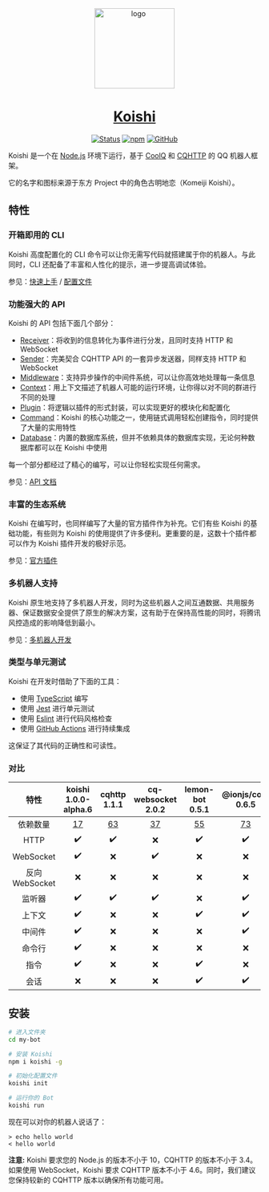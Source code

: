 <div align="center">
  <a href="https://koishijs.github.io/" target="_blank">
    <img width="160" src="https://koishijs.github.io/koishi.png" alt="logo">
  </a>
  <h1 id="koishi"><a href="https://koishijs.github.io/" target="_blank">Koishi</a></h1>

[![Status](https://img.shields.io/github/workflow/status/koishijs/koishi/CI/master?style=flat-square)](https://github.com/koishijs/koishi/actions?query=workflow:CI)
[![npm](https://img.shields.io/npm/v/koishi?style=flat-square)](https://www.npmjs.com/package/koishi)
[![GitHub](https://img.shields.io/github/license/koishijs/koishi?style=flat-square)](https://github.com/koishijs/koishi/blob/master/LICENSE)

</div>

Koishi 是一个在 [Node.js](https://nodejs.org/) 环境下运行，基于 [CoolQ](https://cqp.cc) 和 [CQHTTP](https://cqhttp.cc) 的 QQ 机器人框架。

它的名字和图标来源于东方 Project 中的角色古明地恋（Komeiji Koishi）。

## 特性

### 开箱即用的 CLI

Koishi 高度配置化的 CLI 命令可以让你无需写代码就搭建属于你的机器人。与此同时，CLI 还配备了丰富和人性化的提示，进一步提高调试体验。

参见：[快速上手](https://koishijs.github.io/guide/getting-started.html) / [配置文件](https://koishijs.github.io/guide/config-file.html)

### 功能强大的 API

Koishi 的 API 包括下面几个部分：

- [Receiver](https://koishijs.github.io/guide/receive-and-send.html#接收器-receiver)：将收到的信息转化为事件进行分发，且同时支持 HTTP 和 WebSocket
- [Sender](https://koishijs.github.io/guide/receive-and-send.html#发送器-sender)：完美契合 CQHTTP API 的一套异步发送器，同样支持 HTTP 和 WebSocket
- [Middleware](https://koishijs.github.io/guide/receive-and-send.html#中间件-middleware)：支持异步操作的中间件系统，可以让你高效地处理每一条信息
- [Context](https://koishijs.github.io/guide/plugin-and-context.html#创建上下文)：用上下文描述了机器人可能的运行环境，让你得以对不同的群进行不同的处理
- [Plugin](https://koishijs.github.io/guide/plugin-and-context.html#使用插件-api)：将逻辑以插件的形式封装，可以实现更好的模块化和配置化
- [Command](https://koishijs.github.io/guide/command-system.html)：Koishi 的核心功能之一，使用链式调用轻松创建指令，同时提供了大量的实用特性
- [Database](https://koishijs.github.io/guide/using-database.html)：内置的数据库系统，但并不依赖具体的数据库实现，无论何种数据库都可以在 Koishi 中使用

每一个部分都经过了精心的编写，可以让你轻松实现任何需求。

参见：[API 文档](https://koishijs.github.io/api/index.html)

### 丰富的生态系统

Koishi 在编写时，也同样编写了大量的官方插件作为补充。它们有些 Koishi 的基础功能，有些则为 Koishi 的使用提供了许多便利。更重要的是，这数十个插件都可以作为 Koishi 插件开发的极好示范。

参见：[官方插件](https://koishijs.github.io/plugins/common.html)

### 多机器人支持

Koishi 原生地支持了多机器人开发，同时为这些机器人之间互通数据、共用服务器、保证数据安全提供了原生的解决方案，这有助于在保持高性能的同时，将腾讯风控造成的影响降低到最小。

参见：[多机器人开发](https://koishijs.github.io/guide/multiple-bots.html)

### 类型与单元测试

Koishi 在开发时借助了下面的工具：

- 使用 [TypeScript](http://www.typescriptlang.org/) 编写
- 使用 [Jest](https://jestjs.io/) 进行单元测试
- 使用 [Eslint](https://eslint.org/) 进行代码风格检查
- 使用 [GitHub Actions](https://github.com/features/actions) 进行持续集成

这保证了其代码的正确性和可读性。

### 对比

| 特性 | koishi<br>1.0.0-alpha.6 | cqhttp<br>1.1.1 | cq-websocket<br>2.0.2 | lemon-bot<br>0.5.1 | @ionjs/core<br>0.6.5 |
|:--:|:--:|:--:|:--:|:--:|:--:|
| 依赖数量 | [17](http://npm.anvaka.com/#/view/2d/koishi/1.0.0-alpha.6) | [63](http://npm.anvaka.com/#/view/2d/cqhttp/1.1.1) | [37](http://npm.anvaka.com/#/view/2d/cq-websocket/2.0.2) | [55](http://npm.anvaka.com/#/view/2d/lemon-bot/0.5.1) | [73](http://npm.anvaka.com/#/view/2d/%2540ionjs%252Fcore/0.6.5) |
| HTTP | ✔️ | ✔️ | ❌ | ✔️ | ✔️ |
| WebSocket | ✔️ | ❌ | ✔️ | ❌ | ❌ |
| 反向 WebSocket | ❌ | ❌ | ❌ | ❌ | ❌ |
| 监听器 | ✔️ | ✔️ | ✔️ | ❌ | ✔️ |
| 上下文 | ✔️ | ❌ | ❌ | ✔️ | ✔️ |
| 中间件 | ✔️ | ❌ | ❌ | ❌ | ✔️ |
| 命令行 | ✔️ | ❌ | ❌ | ❌ | ❌ |
| 指令 | ✔️ | ❌ | ❌ | ✔️ | ❌ |
| 会话 | ❌ | ❌ | ❌ | ✔️ | ✔️ |

## 安装

```sh
# 进入文件夹
cd my-bot

# 安装 Koishi
npm i koishi -g

# 初始化配置文件
koishi init

# 运行你的 Bot
koishi run
```

现在可以对你的机器人说话了：

```
> echo hello world
< hello world
```

**注意:** Koishi 要求您的 Node.js 的版本不小于 10，CQHTTP 的版本不小于 3.4。如果使用 WebSocket，Koishi 要求 CQHTTP 版本不小于 4.6。同时，我们建议您保持较新的 CQHTTP 版本以确保所有功能可用。
